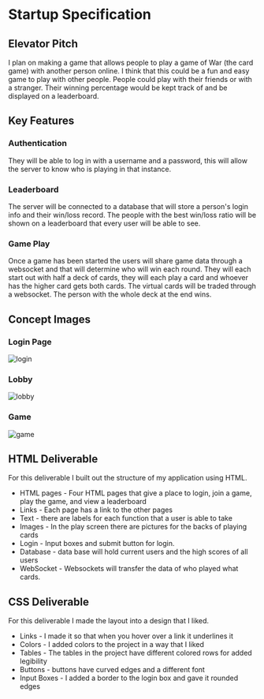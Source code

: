 # Startup Specification

## Elevator Pitch
I plan on making a game that allows people to play a game of War (the card game) with another person online. I think that this could be a fun and easy game to play with other people. People could play with their friends or with a stranger. Their winning percentage would be kept track of and be displayed on a leaderboard. 

## Key Features

### Authentication
They will be able to log in with a username and a password, this will allow the server to know who is playing in that instance. 

### Leaderboard
The server will be connected to a database that will store a person's login info and their win/loss record. The people with the best win/loss ratio will be shown on a leaderboard that every user will be able to see.

### Game Play
Once a game has been started the users will share game data through a websocket and that will determine who will win each round. They will each start out with half a deck of cards, they will each play a card and whoever has the higher card gets both cards. The virtual cards will be traded through a websocket. The person with the whole deck at the end wins. 


## Concept Images
### Login Page
![login](https://github.com/ninjaluke45/startup/assets/97245977/7cacb46d-74b3-43f4-aa5a-49c19d151a45)
### Lobby
![lobby](https://github.com/ninjaluke45/startup/assets/97245977/7e0c1dab-c761-48b6-a6d0-4741e94bfd54)
### Game
![game](https://github.com/ninjaluke45/startup/assets/97245977/cc74b532-490a-492e-8b1c-110516c594e4)

## HTML Deliverable
For this deliverable I built out the structure of my application using HTML.

<ul>
  <li>HTML pages - Four HTML pages that give a place to login, join a game, play the game, and view a leaderboard</li>
  <li>Links - Each page has a link to the other pages</li>
  
  <li>Text - there are labels for each function that a user is able to take</li>
  <li>Images - In the play screen there are pictures for the backs of playing cards</li>
  <li>Login - Input boxes and submit button for login.</li>
  <li>Database - data base will hold current users and the high scores of all users</li>
  <li>WebSocket - Websockets will transfer the data of who played what cards. </li>
</ul>

## CSS Deliverable
For this deliverable I made the layout into a design that I liked.

<ul>
  <li>Links - I made it so that when you hover over a link it underlines it</li>
  <li>Colors - I added colors to the project in a way that I liked</li>
  <li>Tables - The tables in the project have different colored rows for added legibility</li>
  <li>Buttons - buttons have curved edges and a different font</li>
  <li>Input Boxes - I added a border to the login box and gave it rounded edges</li>
  
</ul>












